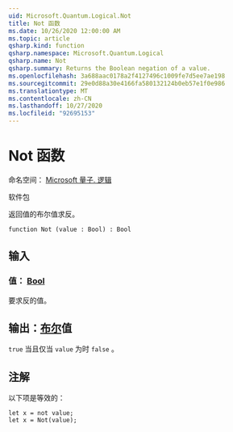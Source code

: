 ```yaml
---
uid: Microsoft.Quantum.Logical.Not
title: Not 函数
ms.date: 10/26/2020 12:00:00 AM
ms.topic: article
qsharp.kind: function
qsharp.namespace: Microsoft.Quantum.Logical
qsharp.name: Not
qsharp.summary: Returns the Boolean negation of a value.
ms.openlocfilehash: 3a688aac0178a2f4127496c1009fe7d5ee7ae198
ms.sourcegitcommit: 29e0d88a30e4166fa580132124b0eb57e1f0e986
ms.translationtype: MT
ms.contentlocale: zh-CN
ms.lasthandoff: 10/27/2020
ms.locfileid: "92695153"
---
```

# <a name="not-function"></a>Not 函数

命名空间： [Microsoft 量子. 逻辑](xref:Microsoft.Quantum.Logical)

软件包 [](https://nuget.org/packages/)


返回值的布尔值求反。

```qsharp
function Not (value : Bool) : Bool
```


## <a name="input"></a>输入

### <a name="value--bool"></a>值： [Bool](xref:microsoft.quantum.lang-ref.bool)

要求反的值。



## <a name="output--bool"></a>输出：[布尔](xref:microsoft.quantum.lang-ref.bool)值

`true` 当且仅当 `value` 为时 `false` 。

## <a name="remarks"></a>注解

以下项是等效的：

```Q#
let x = not value;
let x = Not(value);
```